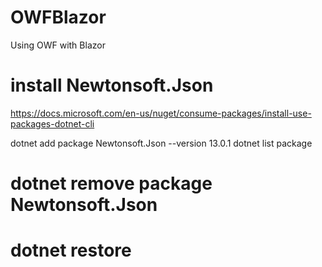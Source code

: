 # OWFBlazor
Using OWF with Blazor

# install Newtonsoft.Json
https://docs.microsoft.com/en-us/nuget/consume-packages/install-use-packages-dotnet-cli

dotnet add package Newtonsoft.Json --version 13.0.1
dotnet list package
# dotnet remove package Newtonsoft.Json
# dotnet restore 